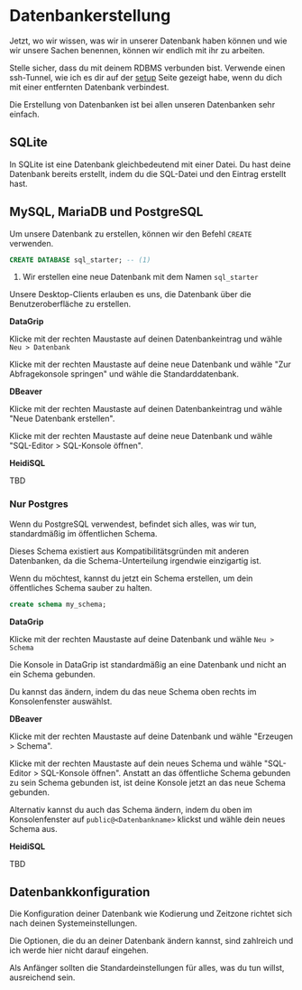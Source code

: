 # Datenbankerstellung

Jetzt, wo wir wissen, was wir in unserer Datenbank haben können und wie wir unsere Sachen benennen, können wir endlich 
mit ihr zu arbeiten.

Stelle sicher, dass du mit deinem RDBMS verbunden bist. Verwende einen ssh-Tunnel, wie ich es dir auf der [setup](../01/setup.md) 
Seite gezeigt habe, wenn du dich mit einer entfernten Datenbank verbindest.

Die Erstellung von Datenbanken ist bei allen unseren Datenbanken sehr einfach.

## SQLite

In SQLite ist eine Datenbank gleichbedeutend mit einer Datei. Du hast deine Datenbank bereits erstellt, indem du die SQL-Datei und den Eintrag erstellt hast.

## MySQL, MariaDB und PostgreSQL

Um unsere Datenbank zu erstellen, können wir den Befehl `CREATE` verwenden.

```sql
CREATE DATABASE sql_starter; -- (1)
```

1. Wir erstellen eine neue Datenbank mit dem Namen `sql_starter`

Unsere Desktop-Clients erlauben es uns, die Datenbank über die Benutzeroberfläche zu erstellen.

**DataGrip**

Klicke mit der rechten Maustaste auf deinen Datenbankeintrag und wähle `Neu > Datenbank`

Klicke mit der rechten Maustaste auf deine neue Datenbank und wähle "Zur Abfragekonsole springen" und wähle die Standarddatenbank.

**DBeaver**

Klicke mit der rechten Maustaste auf deinen Datenbankeintrag und wähle "Neue Datenbank erstellen".

Klicke mit der rechten Maustaste auf deine neue Datenbank und wähle "SQL-Editor > SQL-Konsole öffnen".

**HeidiSQL**

TBD

### Nur Postgres

Wenn du PostgreSQL verwendest, befindet sich alles, was wir tun, standardmäßig im öffentlichen Schema.

Dieses Schema existiert aus Kompatibilitätsgründen mit anderen Datenbanken, da die Schema-Unterteilung irgendwie einzigartig ist.

Wenn du möchtest, kannst du jetzt ein Schema erstellen, um dein öffentliches Schema sauber zu halten.

```sql
create schema my_schema;
```

**DataGrip**

Klicke mit der rechten Maustaste auf deine Datenbank und wähle `Neu > Schema`

Die Konsole in DataGrip ist standardmäßig an eine Datenbank und nicht an ein Schema gebunden.

Du kannst das ändern, indem du das neue Schema oben rechts im Konsolenfenster auswählst.


**DBeaver**

Klicke mit der rechten Maustaste auf deine Datenbank und wähle "Erzeugen > Schema".

Klicke mit der rechten Maustaste auf dein neues Schema und wähle "SQL-Editor > SQL-Konsole öffnen". Anstatt an das öffentliche Schema gebunden zu sein 
Schema gebunden ist, ist deine Konsole jetzt an das neue Schema gebunden.

Alternativ kannst du auch das Schema ändern, indem du oben im Konsolenfenster auf `public@<Datenbankname>` klickst 
und wähle dein neues Schema aus.

**HeidiSQL**

TBD


## Datenbankkonfiguration
Die Konfiguration deiner Datenbank wie Kodierung und Zeitzone richtet sich nach deinen Systemeinstellungen.

Die Optionen, die du an deiner Datenbank ändern kannst, sind zahlreich und ich werde hier nicht darauf eingehen.

Als Anfänger sollten die Standardeinstellungen für alles, was du tun willst, ausreichend sein.
